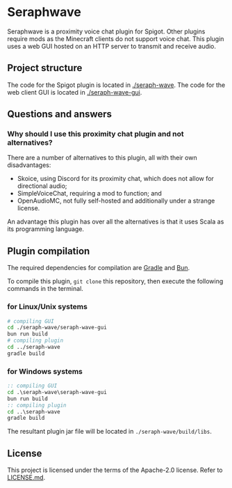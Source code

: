 # Seraphwave
Seraphwave is a proximity voice chat plugin for Spigot. Other plugins require mods as the Minecraft clients do not support voice chat. This plugin uses a web GUI hosted on an HTTP server to transmit and receive audio.

## Project structure
The code for the Spigot plugin is located in [./seraph-wave](./seraph-wave). The code for the web client GUI is located in [./seraph-wave-gui](./seraph-wave-gui/).

## Questions and answers

### Why should I use this proximity chat plugin and not alternatives?
There are a number of alternatives to this plugin, all with their own disadvantages:

- Skoice, using Discord for its proximity chat, which does not allow for directional audio;
- SimpleVoiceChat, requiring a mod to function; and
- OpenAudioMC, not fully self-hosted and additionally under a strange license.

An advantage this plugin has over all the alternatives is that it uses Scala as its programming language.

## Plugin compilation
The required dependencies for compilation are [Gradle](https://gradle.org/install) and [Bun](https://bun.sh).

To compile this plugin, `git clone` this repository, then execute the following commands in the terminal.

### for Linux/Unix systems
```sh
# compiling GUI
cd ./seraph-wave/seraph-wave-gui
bun run build
# compiling plugin
cd ../seraph-wave
gradle build
```

### for Windows systems
```bat
:: compiling GUI
cd .\seraph-wave\seraph-wave-gui
bun run build
:: compiling plugin
cd ..\seraph-wave
gradle build
```

The resultant plugin jar file will be located in `./seraph-wave/build/libs`.

## License
This project is licensed under the terms of the Apache-2.0 license. Refer to [LICENSE.md](./LICENSE.md).